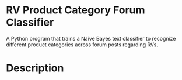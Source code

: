 # RV Product Category Forum Classifier
A Python program that trains a Naive Bayes text classifier to recognize different product categories across forum posts regarding RVs.

# Description
